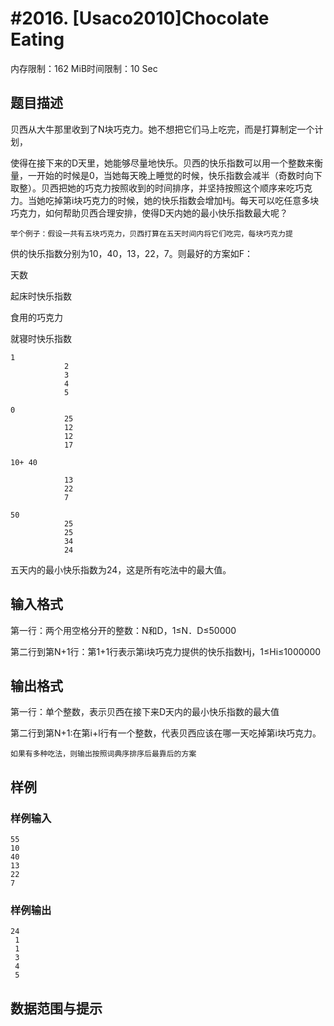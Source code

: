 # #2016. [Usaco2010]Chocolate Eating

内存限制：162 MiB时间限制：10 Sec

## 题目描述

贝西从大牛那里收到了N块巧克力。她不想把它们马上吃完，而是打算制定一个计划，

使得在接下来的D天里，她能够尽量地快乐。贝西的快乐指数可以用一个整数来衡量，一开始的时候是0，当她每天晚上睡觉的时候，快乐指数会减半（奇数时向下取整）。贝西把她的巧克力按照收到的时间排序，并坚持按照这个顺序来吃巧克力。当她吃掉第i块巧克力的时候，她的快乐指数会增加Hj。每天可以吃任意多块巧克力，如何帮助贝西合理安排，使得D天内她的最小快乐指数最大呢？

    举个例子：假设一共有五块巧克力，贝西打算在五天时间内将它们吃完，每块巧克力提

供的快乐指数分别为10，40，13，22，7。则最好的方案如F：

天数

起床时快乐指数

食用的巧克力

就寝时快乐指数

    1
                2
                3
                4
                5

    0
                25
                12
                12
                17

    10+ 40
             
                13
                22
                7

    50
                25
                25
                34
                24

 

 

 

 

五天内的最小快乐指数为24，这是所有吃法中的最大值。

## 输入格式

  第一行：两个用空格分开的整数：N和D，1&le;N．D&le;50000

  第二行到第N+1行：第1+1行表示第i块巧克力提供的快乐指数Hj，1&le;Hi&le;1000000

## 输出格式

  第一行：单个整数，表示贝西在接下来D天内的最小快乐指数的最大值

  第二行到第N+1:在第i+l行有一个整数，代表贝西应该在哪一天吃掉第i块巧克力。

    如果有多种吃法，则输出按照词典序排序后最靠后的方案

## 样例

### 样例输入

    
    55
    10
    40
    13
    22
    7
    
    

### 样例输出

    
    24
     1
     1
     3
     4
     5
    
    

## 数据范围与提示
